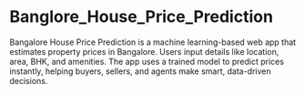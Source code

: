 # Banglore_House_Price_Prediction
Bangalore House Price Prediction is a machine learning-based web app that estimates property prices in Bangalore. Users input details like location, area, BHK, and amenities. The app uses a trained model to predict prices instantly, helping buyers, sellers, and agents make smart, data-driven decisions.
